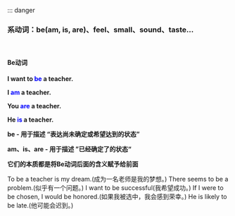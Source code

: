 ::: danger

### 系动词：be(am, is, are)、feel、small、sound、taste...

<br>

#### Be动词

**I want to <font color="blue">be</font> a teacher.**

**I <font color="blue">am</font> a teacher.**

**You <font color="blue">are</font> a teacher.**

**He <font color="blue">is</font> a teacher.**


**be - 用于描述 “表达尚未确定或希望达到的状态”**

**am、is、are - 用于描述 ”已经确定了的状态“**

**它们的本质都是将Be动词后面的含义赋予给前面**

To be a teacher is my dream.(成为一名老师是我的梦想。)
There seems to be a problem.(似乎有一个问题。)
I want to be successful(我希望成功。)
If I were to be chosen, I would be honored.(如果我被选中，我会感到荣幸。)
He is likely to be late.(他可能会迟到。)